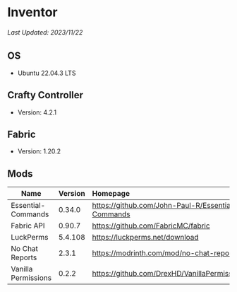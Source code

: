 # Inventor
###### Last Updated: 2023/11/22

## OS
- Ubuntu 22.04.3 LTS

## Crafty Controller
- Version: 4.2.1

## Fabric
- Version: 1.20.2

## Mods
|  Name  |  Version  |  Homepage  |
|  ---  |  ---  |  :---  |
|  Essential-Commands  | 0.34.0  |  https://github.com/John-Paul-R/Essential-Commands  |
|  Fabric API  |  0.90.7  |  https://github.com/FabricMC/fabric  |
|  LuckPerms  |  5.4.108  |  https://luckperms.net/download  |
|  No Chat Reports  |  2.3.1  |  https://modrinth.com/mod/no-chat-reports  |
|  Vanilla Permissions  |  0.2.2  |  https://github.com/DrexHD/VanillaPermissions  |
